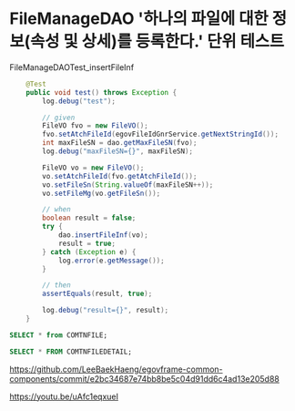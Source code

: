 # FileManageDAO '하나의 파일에 대한 정보(속성 및 상세)를 등록한다.' 단위 테스트

FileManageDAOTest_insertFileInf

```java
	@Test
	public void test() throws Exception {
		log.debug("test");

		// given
		FileVO fvo = new FileVO();
		fvo.setAtchFileId(egovFileIdGnrService.getNextStringId());
		int maxFileSN = dao.getMaxFileSN(fvo);
		log.debug("maxFileSN={}", maxFileSN);

		FileVO vo = new FileVO();
		vo.setAtchFileId(fvo.getAtchFileId());
		vo.setFileSn(String.valueOf(maxFileSN++));
		vo.setFileMg(vo.getFileSn());

		// when
		boolean result = false;
		try {
			dao.insertFileInf(vo);
			result = true;
		} catch (Exception e) {
			log.error(e.getMessage());
		}

		// then
		assertEquals(result, true);

		log.debug("result={}", result);
	}
```

```sql
SELECT * from COMTNFILE;

SELECT * FROM COMTNFILEDETAIL;
```

<https://github.com/LeeBaekHaeng/egovframe-common-components/commit/e2bc34687e74bb8be5c04d91dd6c4ad13e205d88>

<https://youtu.be/uAfc1eqxueI>
